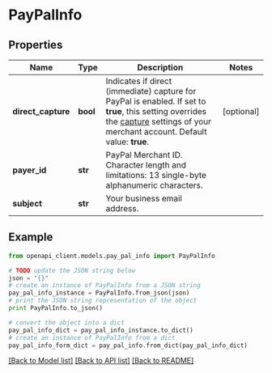 # PayPalInfo


## Properties
Name | Type | Description | Notes
------------ | ------------- | ------------- | -------------
**direct_capture** | **bool** | Indicates if direct (immediate) capture for PayPal is enabled. If set to **true**, this setting overrides the [capture](https://docs.adyen.com/online-payments/capture) settings of your merchant account. Default value: **true**. | [optional] 
**payer_id** | **str** | PayPal Merchant ID. Character length and limitations: 13 single-byte alphanumeric characters. | 
**subject** | **str** | Your business email address. | 

## Example

```python
from openapi_client.models.pay_pal_info import PayPalInfo

# TODO update the JSON string below
json = "{}"
# create an instance of PayPalInfo from a JSON string
pay_pal_info_instance = PayPalInfo.from_json(json)
# print the JSON string representation of the object
print PayPalInfo.to_json()

# convert the object into a dict
pay_pal_info_dict = pay_pal_info_instance.to_dict()
# create an instance of PayPalInfo from a dict
pay_pal_info_form_dict = pay_pal_info.from_dict(pay_pal_info_dict)
```
[[Back to Model list]](../README.md#documentation-for-models) [[Back to API list]](../README.md#documentation-for-api-endpoints) [[Back to README]](../README.md)


